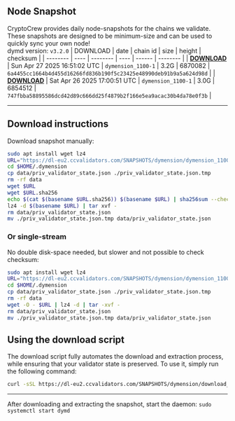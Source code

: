## Node Snapshot
CryptoCrew provides daily node-snapshots for the chains we validate. These snapshots are designed to be minimum-size and can be used to quickly sync your own node!  
dymd version: `v3.2.0`
| DOWNLOAD | date | chain id | size | height | checksum |
| -------- | ---- | -------- | ---- | ------ | -------- |
| **[DOWNLOAD](https://dl-eu2.ccvalidators.com/SNAPSHOTS/dymension/dymension_1100-1_6870082.tar.lz4)** | Sun Apr 27 2025 16:51:02 UTC | `dymension_1100-1` | 3.2G | 6870082 | `6a4455cc1664b4d455d16266fd836b190f5c23425e48990deb91b9a5a624d98d` |
| **[DOWNLOAD](https://dl-eu2.ccvalidators.com/SNAPSHOTS/dymension/dymension_1100-1_6854512.tar.lz4)** | Sat Apr 26 2025 17:00:51 UTC | `dymension_1100-1` | 3.0G | 6854512 | `747fbba58895586dcd42d89c666dd25f4879b2f166e5ea9acac30b4da78e0f3b` |

---

## Download instructions
Download snapshot manually:
```sh
sudo apt install wget lz4
URL="https://dl-eu2.ccvalidators.com/SNAPSHOTS/dymension/dymension_1100-1_6870082.tar.lz4"
cd $HOME/.dymension
cp data/priv_validator_state.json ./priv_validator_state.json.tmp
rm -rf data
wget $URL
wget $URL.sha256
echo $(cat $(basename $URL.sha256)) $(basename $URL) | sha256sum --check
lz4 -d $(basename $URL) | tar xvf -
rm data/priv_validator_state.json
mv ./priv_validator_state.json.tmp data/priv_validator_state.json
```

### Or single-stream
No double disk-space needed, but slower and not possible to check checksum:
```sh
sudo apt install wget lz4
URL="https://dl-eu2.ccvalidators.com/SNAPSHOTS/dymension/dymension_1100-1_6870082.tar.lz4"
cd $HOME/.dymension
cp data/priv_validator_state.json ./priv_validator_state.json.tmp
rm -rf data
wget -O - $URL | lz4 -d | tar -xvf -
rm data/priv_validator_state.json
mv ./priv_validator_state.json.tmp data/priv_validator_state.json
```





## Using the download script

The download script fully automates the download and extraction process, while ensuring that your validator state is preserved. To use it, simply run the following command:
```sh
curl -sSL https://dl-eu2.ccvalidators.com/SNAPSHOTS/dymension/download_snapshot.sh | bash
```
---

After downloading and extracting the snapshot, start the daemon: `sudo systemctl start dymd`


